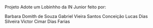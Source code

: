 Projeto Adote um Lobinhho da IN Junior feito por:

Barbara Domith de Souza
Gabriel Vieira Santos Conceição
Lucas Dias Silveira
Victor Cimar Dias Farias
